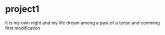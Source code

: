 # project1
it is my own night and my life dream among a past of a tense and comming
first modification
